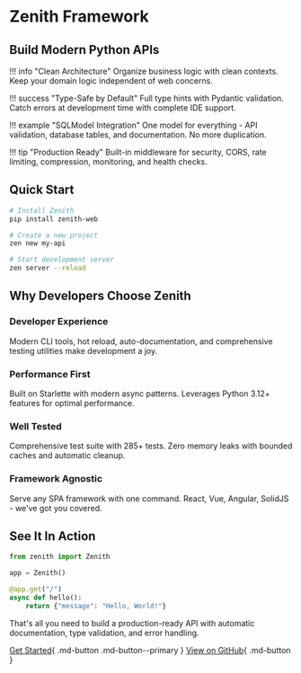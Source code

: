 # Zenith Framework

## Build Modern Python APIs

!!! info "Clean Architecture"
    Organize business logic with clean contexts. Keep your domain logic independent of web concerns.

!!! success "Type-Safe by Default"
    Full type hints with Pydantic validation. Catch errors at development time with complete IDE support.

!!! example "SQLModel Integration"
    One model for everything - API validation, database tables, and documentation. No more duplication.

!!! tip "Production Ready"
    Built-in middleware for security, CORS, rate limiting, compression, monitoring, and health checks.

## Quick Start

```bash
# Install Zenith
pip install zenith-web

# Create a new project
zen new my-api

# Start development server
zen server --reload
```

## Why Developers Choose Zenith

### Developer Experience
Modern CLI tools, hot reload, auto-documentation, and comprehensive testing utilities make development a joy.

### Performance First
Built on Starlette with modern async patterns. Leverages Python 3.12+ features for optimal performance.

### Well Tested
Comprehensive test suite with 285+ tests. Zero memory leaks with bounded caches and automatic cleanup.

### Framework Agnostic
Serve any SPA framework with one command. React, Vue, Angular, SolidJS - we've got you covered.

## See It In Action

```python
from zenith import Zenith

app = Zenith()

@app.get("/")
async def hello():
    return {"message": "Hello, World!"}
```

That's all you need to build a production-ready API with automatic documentation, type validation, and error handling.

[Get Started](quick-start.md){ .md-button .md-button--primary }
[View on GitHub](https://github.com/nijaru/zenith){ .md-button }